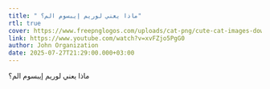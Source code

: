 ```yaml
---
title: " ماذا يعني لوريم إيبسوم الم؟"
rtl: true
cover: https://www.freepnglogos.com/uploads/cat-png/cute-cat-images-download-7.png
link: https://www.youtube.com/watch?v=xvFZjo5PgG0
author: John Organization
date: 2025-07-27T21:29:00.000+03:00
---
```

ماذا يعني لوريم إيبسوم الم؟
